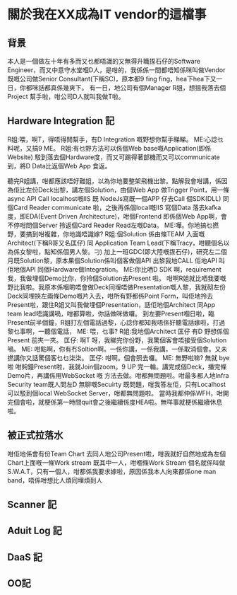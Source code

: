 # 關於我在XX成為IT vendor的這檔事
## 背景
本人是一個做左十年有多而又乜都唔識的又無得升職揼石仔的Software Engineer，而又中意守水堂嗰D人，是咁的，我係係一間都唔知係咪叫做Vendor既嘅公司做Senior Consultant(下稱SC)，原本都9 fing fing，hea下hea下又一日，你都咪話都真係幾爽下。
有一日，地公司有個Manager R姐，想搵我落去個Project 幫手啦，咁公司D人就叫我做T啦。

## Hardware Integration 記

R姐:喂，啊T，得唔得閒幫手，有D Integration 嘅野想你幫手睇睇。
ME:心諗乜料呢，又搞9 ME。
R姐:有乜野方法可以係個Web base嘅Application(即係Website) 駁到落去個Hardware度，而又可踢得著部機而又可以communicate到，將D Data比返個Web App 食返。

聽完R姐講，咁都應該唔好難姐，以為你地要整架飛機出黎。點解我會咁講，係因為佢比左份Deck出黎，講左個Solution，由個Web App 做Trigger Point，用一條async API Call localhost嘅IIS 既 NodeJs寫既一個APP 仔去Call 個SDK(DLL) 同個Card Reader communicate 啦，之後再係個local嘅IIS 寫個Data 落去kafka度，即EDA(Event Driven Architecture)，咁個Frontend 即係個Web App啊，會不停咁問個Server 拎返個Card Reader Read左嘅Data。
ME:嘩。你地搞乜撚野，要搞到咁複雜，你地識唔識嫁?
R姐:個Solution 係由條TEAM 入面嘅Architect(下稱R哥又名匡仔) 同 Application Team Lead(下稱Tracy，咁聽個名以為係女黎啦，點知係個男人黎。刁) 加上一班GDC(即大陸嘅揼石仔)，研究左二個月既Solution黎，原本果個Solution係叫個客做個API 出黎我地CALL 佢地API 叫佢地個API 同個Hardware做Integration。
ME:你比哂D SDK 啊，requirement 我，我做埋個Demo比你，你拎個Solution去Present 啦。
咁啊R姐就比哂我要嘅野比我啦。我原本係嗰啲唔會做Deck同埋唔做Presentation嘅人黎，我就砌左份Deck同埋挾左兩條Demo嘅片入去，咁所有野都係Point Form，叫佢地拎去Present啦，跟住R姐又叫我做埋個Presentation，話佢地個Architect 同App team lead唔識講喎，咁都算啦，你話做咪做囉。
到左要Present嗰日啦，臨Present前半個鐘，R姐打左個電話過黎，心諗你都知我唔係好聽電話嫁啦，打過黎乜事啊，一聽個電話，
ME: 喂，乜事?
R姐:我地個Architect 匡仔 有D 野想係個Present 前夾一夾。
匡仔: 啊T 呀，我睇完你份野，我驚個客會唔接受個Solution喎。
ME: 咁點啊，你有冇Soltion啊。一係你講，一係我講，一係取消個會。又未撚講你又話驚個客乜乜柒柒。
匡仔: 咁啊。個會照去囉。
ME: 無野啦嘛? 無就 bye 啦
咁夠鐘Present啦，我就Join個zoom。9 UP 完一輪。講完成個Deck，播完條Demo片，再講係用WebSocket 嘅 方法去做。咁都無問題啦。咁最多都人地Infra Security team既人問左D 無聊嘅Secuirty 既問題，咁我答左佢，只有Localhost可以駁到個local WebSocket Server，咁都無問題啦。 當時我都仲係WFH，咁開完個會啦，就梗係第一時間quit會之後繼續係度HEA啦。無咩事就梗係繼續休息啦。

## 被正式拉落水
咁佢地係會有份Team Chart 去同人地公司Present啦，咁我就好自然地成為左個Chart上面嘅一條Work stream 既其中一人，咁嗰條Work Stream 個名就係叫做S.W.A.T，只有一個人，咁都係我要求嫁啦，原因係我本人向來都係one man band，唔係咁想比人煩同埋煩到人

## Scanner 記
## Aduit Log 記
## DaaS 記
## OO記
